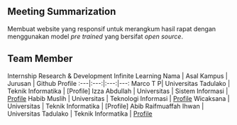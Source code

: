 ## Meeting Summarization
Membuat website yang responsif untuk merangkum hasil rapat dengan menggunakan model _pre trained_ yang bersifat _open source_.



## Team Member
Internship Research & Development Infinite Learning
Nama | Asal Kampus | Jurusan | Github Profile
:---|:---:|:---:|---:
Marco T P| Universitas Tadulako | Teknik Informatika | [Profile]
Izza Abdullah | Universitas | Sistem Informasi | [Profile](https://github.com/izaa08)
Habib Muslih | Universitas | Teknologi Informasi | [Profile](https://github.com/HMuslih)
Wicaksana | Universitas | Teknik Informatika | [Profile]
Abib Raifmuaffah Ihwan | Universitas Tadulako | Teknik Informatika | [Profile](https://github.com/AbibRaifmuaffahIhwan)

